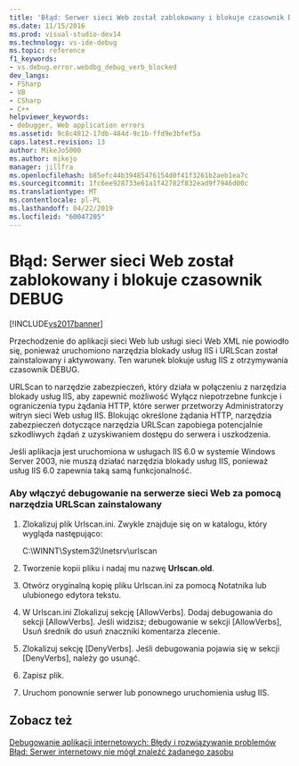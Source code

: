 ```yaml
---
title: 'Błąd: Serwer sieci Web został zablokowany i blokuje czasownik DEBUG | Dokumentacja firmy Microsoft'
ms.date: 11/15/2016
ms.prod: visual-studio-dev14
ms.technology: vs-ide-debug
ms.topic: reference
f1_keywords:
- vs.debug.error.webdbg_debug_verb_blocked
dev_langs:
- FSharp
- VB
- CSharp
- C++
helpviewer_keywords:
- debugger, Web application errors
ms.assetid: 9c8c4812-17db-484d-9c1b-ffd9e3bfef5a
caps.latest.revision: 13
author: MikeJo5000
ms.author: mikejo
manager: jillfra
ms.openlocfilehash: b85efc44b39485476154d0f41f3261b2aeb1ea7c
ms.sourcegitcommit: 1fc6ee928733e61a1f42782f832ead9f7946d00c
ms.translationtype: MT
ms.contentlocale: pl-PL
ms.lasthandoff: 04/22/2019
ms.locfileid: "60047205"
---
```

# <a name="error-the-web-server-has-been-locked-down-and-is-blocking-the-debug-verb"></a>Błąd: Serwer sieci Web został zablokowany i blokuje czasownik DEBUG
[!INCLUDE[vs2017banner](../includes/vs2017banner.md)]

Przechodzenie do aplikacji sieci Web lub usługi sieci Web XML nie powiodło się, ponieważ uruchomiono narzędzia blokady usług IIS i URLScan został zainstalowany i aktywowany. Ten warunek blokuje usług IIS z otrzymywania czasownik DEBUG.  
  
 URLScan to narzędzie zabezpieczeń, który działa w połączeniu z narzędzia blokady usług IIS, aby zapewnić możliwość Wyłącz niepotrzebne funkcje i ograniczenia typu żądania HTTP, które serwer przetworzy Administratorzy witryn sieci Web usług IIS. Blokując określone żądania HTTP, narzędzia zabezpieczeń dotyczące narzędzia URLScan zapobiega potencjalnie szkodliwych żądań z uzyskiwaniem dostępu do serwera i uszkodzenia.  
  
 Jeśli aplikacja jest uruchomiona w usługach IIS 6.0 w systemie Windows Server 2003, nie muszą działać narzędzia blokady usług IIS, ponieważ usług IIS 6.0 zapewnia taką samą funkcjonalność.  
  
### <a name="to-enable-debugging-on-a-web-server-with-urlscan-installed"></a>Aby włączyć debugowanie na serwerze sieci Web za pomocą narzędzia URLScan zainstalowany  
  
1. Zlokalizuj plik Urlscan.ini. Zwykle znajduje się on w katalogu, który wygląda następująco:  
  
     C:\WINNT\System32\Inetsrv\urlscan  
  
2. Tworzenie kopii pliku i nadaj mu nazwę **Urlscan.old**.  
  
3. Otwórz oryginalną kopię pliku Urlscan.ini za pomocą Notatnika lub ulubionego edytora tekstu.  
  
4. W Urlscan.ini Zlokalizuj sekcję [AllowVerbs]. Dodaj debugowania do sekcji [AllowVerbs]. Jeśli widzisz; debugowanie w sekcji [AllowVerbs], Usuń średnik do usuń znaczniki komentarza zlecenie.  
  
5. Zlokalizuj sekcję [DenyVerbs]. Jeśli debugowania pojawia się w sekcji [DenyVerbs], należy go usunąć.  
  
6. Zapisz plik.  
  
7. Uruchom ponownie serwer lub ponownego uruchomienia usług IIS.  
  
## <a name="see-also"></a>Zobacz też  
 [Debugowanie aplikacji internetowych: Błędy i rozwiązywanie problemów](../debugger/debugging-web-applications-errors-and-troubleshooting.md)   
 [Błąd: Serwer internetowy nie mógł znaleźć żądanego zasobu](../debugger/error-the-web-server-could-not-find-the-requested-resource.md)
